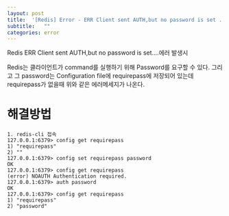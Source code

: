 ```yaml
---
layout: post
title:  '[Redis] Error - ERR Client sent AUTH,but no password is set .......'
subtitle:   ""
categories: error
--- 
```

 

Redis ERR Client sent AUTH,but no password is set....에러 발생시


Redis는 클라이언트가 command를 실행하기 위해 Password를 요구할 수 있다.
그리고 그 password는 Configuration file에 requirepass에 저장되어 있는데
requirepass가 없을때 위와 같은 에러메세지가 나온다.

# 해결방법
```
1. redis-cli 접속
127.0.0.1:6379> config get requirepass
1) "requirepass"
2) ""
127.0.0.1:6379> config set requirepass password
OK
127.0.0.1:6379> config get requirepass
(error) NOAUTH Authentication required.
127.0.0.1:6379> auth password
OK
127.0.0.1:6379> config get requirepass
1) "requirepass"
2) "password"
```

